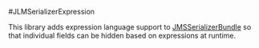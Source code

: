 #JLMSerializerExpression

This library adds expression language support to [JMSSerializerBundle](https://github.com/schmittjoh/JMSSerializerBundle) so that individual fields can be hidden based on expressions at runtime.